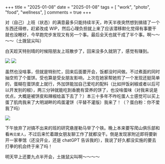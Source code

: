+++
title = "2025-01-08"
date = "2025-01-08"
tags = [
    "work",
    "photo",
    "food",
    "wellness",
]
comments = true
+++

对（自己）上班（状态）的满意最多只能持续半天，昨天半夜突然想到搞错了一个东西还得修，赶紧改成 WIP，然后心理负担就上来了应该潜移默化觉得有事要干就也没睡好，今早跑完步发现又有另一个事。最后全天也就干成了半个事。啊～～～～（土拨鼠尖叫）

白天趁天特别晴的时候陪朋友上班散步了，回来没多久就阴了，感觉有赚到。

![](https://media.douchi.space/douchi/media_attachments/files/113/797/175/092/816/318/original/97fea688fa73f9ca.jpg)
![](https://media.douchi.space/douchi/media_attachments/files/113/797/175/128/274/181/original/3fca41d5948787a4.jpg)

虽然也没啥事，但就是特别忙，回来后面要开会，饭都没时间做。不过煮面的同时抽空煎了个蛋饼。受也算是受女朋友影响，上次在她家帮她煎了一个发现还挺简单的，蛋糊在蛋饼皮上就行，外加饼能加自己爱吃的配料（比如拌饭剁椒或者以后可以开发别的椒），两三分钟就能吃到香脆有营养的饼了，也没啥蛋味（对我来说是优点，大概是被饼皮和辣椒给盖下去了？）本三十多年不咋吃蛋人士感觉可以买上蛋了肌肉我来了大明湖畔的鸡蛋灌饼（平替不灌版）我来了！（？蛋白粉：你不爱我了吗）

![](https://media.douchi.space/douchi/media_attachments/files/113/795/427/378/031/254/original/31f6e408a3113362.jpg)

下午放弃了对搞不出来的班的研究悬崖勒马举了个铁。晚上本来要写爬山俱乐部和看`再见爱人`，不过后来忙着跟女朋友聊工作了就都没干。倒是发现家附近即将要新开一家拳馆（还没开业，还是 chatGPT 告诉我的），我说了好久都没实施的要去打拳的机会终于来了吗！

明天早上还要九点半开会，土拨鼠尖叫啊～～～～